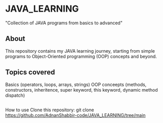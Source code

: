 # JAVA_LEARNING
"Collection of JAVA programs from basics to advanced"

## About
This repository contains my JAVA learning journey, starting from simple programs
to Object-Oriented programming (OOP) concepts and beyond.

## Topics covered
Basics (operators, loops, arrays, strings)
OOP conceepts (methods, constructors, inheritence, super keyword, this keyword, dynamic method dispatch)

##
How to use
Clone this repository:
git clone
https://github.com/AdnanShabbir-code/JAVA_LEARNING/tree/main
